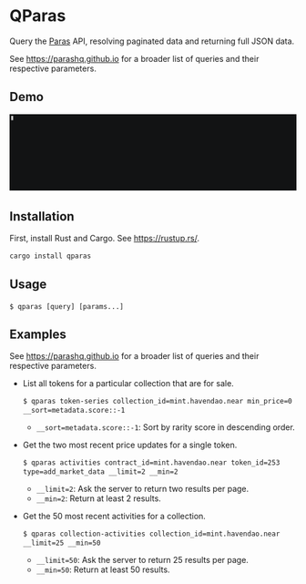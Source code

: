 <!-- markdownlint-disable MD014 -->

# QParas

Query the [Paras](https://paras.id) API, resolving paginated data and returning full JSON data.

See <https://parashq.github.io> for a broader list of queries and their respective parameters.

## Demo

[![ASCII Demo](https://github.com/miraclx/qparas/raw/master/media/demo.gif)](https://asciinema.org/a/489184?autoplay=1 "Click to view ASCII")

## Installation

First, install Rust and Cargo. See <https://rustup.rs/>.

```bash
cargo install qparas
```

## Usage

```text
$ qparas [query] [params...]
```

## Examples

See <https://parashq.github.io> for a broader list of queries and their respective parameters.

- List all tokens for a particular collection that are for sale.

  ```console
  $ qparas token-series collection_id=mint.havendao.near min_price=0 __sort=metadata.score::-1
  ```

  - `__sort=metadata.score::-1`: Sort by rarity score in descending order.

- Get the two most recent price updates for a single token.

  ```console
  $ qparas activities contract_id=mint.havendao.near token_id=253 type=add_market_data __limit=2 __min=2
  ```

  - `__limit=2`: Ask the server to return two results per page.
  - `__min=2`: Return at least 2 results.

- Get the 50 most recent activities for a collection.

  ```console
  $ qparas collection-activities collection_id=mint.havendao.near __limit=25 __min=50
  ```

  - `__limit=50`: Ask the server to return 25 results per page.
  - `__min=50`: Return at least 50 results.
